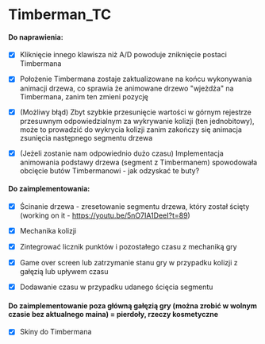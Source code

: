# Timberman_TC

#### Do naprawienia:
- [X] Kliknięcie innego klawisza niż A/D powoduje zniknięcie postaci Timbermana
- [X] Położenie Timbermana zostaje zaktualizowane na końcu wykonywania animacji drzewa, co sprawia że animowane drzewo "wjeżdża" na Timbermana, zanim ten zmieni pozycję
- [X] (Możliwy błąd) Zbyt szybkie przesunięcie wartości w górnym rejestrze przesuwnym odpowiedzialnym za wykrywanie kolizji (ten jednobitowy), może to prowadzić do wykrycia kolizji zanim zakończy się animacja zsunięcia następnego segmentu drzewa
- [X] (Jeżeli zostanie nam odpowiednio dużo czasu) Implementacja animowania podstawy drzewa (segment z Timbermanem) spowodowała obcięcie butów Timbermanowi - jak odzyskać te buty?


#### Do zaimplementowania:
- [X] Ścinanie drzewa - zresetowanie segmentu drzewa, który został ścięty (working on it - https://youtu.be/5nO7IA1DeeI?t=89)
- [X] Mechanika kolizji
- [X] Zintegrować licznik punktów i pozostałego czasu z mechaniką gry
- [X] Game over screen lub zatrzymanie stanu gry w przypadku kolizji z gałęzią lub upływem czasu
- [X] Dodawanie czasu w przypadku udanego ścięcia segmentu


#### Do zaimplementowanie poza główną gałęzią gry (można zrobić w wolnym czasie bez aktualnego maina) = pierdoły, rzeczy kosmetyczne
- [X] Skiny do Timbermana


